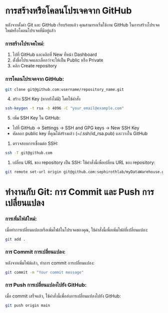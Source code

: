 # การสร้างหรือโคลนโปรเจคจาก GitHub
หลังจากตั้งค่า Git และ GitHub เรียบร้อยแล้ว คุณสามารถเริ่มใช้งาน GitHub ในการสร้างโปรเจคใหม่หรือโคลนโปรเจคที่มีอยู่แล้ว

### การสร้างโปรเจคใหม่:
1. ไปที่ GitHub และคลิกที่ New ที่หน้า Dashboard
2. ตั้งชื่อโปรเจคและเลือกว่าจะให้เป็น Public หรือ Private
3. คลิก Create repository
### การโคลนโปรเจคจาก GitHub:
```bash
git clone git@github.com:username/repository_name.git
```

4. สร้าง SSH Key (หากยังไม่มี) โดยใช้คำสั่ง
```bash
ssh-keygen -t rsa -b 4096 -C "your_email@example.com"
```

5. เพิ่ม SSH Key ใน GitHub:
- ไปที่ GitHub -> Settings -> SSH and GPG keys -> New SSH Key
- คัดลอก public key ที่คุณได้สร้างแล้ว (~/.ssh/id_rsa.pub) และวางใน GitHub
  
1. ตรวจสอบการเชื่อมต่อ SSH:
```bash
ssh -T git@github.com
```

1. เปลี่ยน URL ของ repository เป็น SSH: ใช้คำสั่งนี้เพื่อเปลี่ยน URL ของ repository:
```bash
git remote set-url origin git@github.com:sephirothlab/myDataWarehouse.git
```

# ทำงานกับ Git: การ Commit และ Push การเปลี่ยนแปลง
### การเพิ่มไฟล์ใหม่:
เมื่อทำการเปลี่ยนแปลงหรือเพิ่มไฟล์ในโปรเจคของคุณ, ใช้คำสั่งนี้เพื่อเพิ่มไฟล์ที่เปลี่ยนแปลง:
```bash
git add .
```

### การ Commit การเปลี่ยนแปลง:
หลังจากเพิ่มไฟล์แล้ว, ทำการ commit การเปลี่ยนแปลง:
```bash
git commit -m "Your commit message"
```

### การ Push การเปลี่ยนแปลงไปยัง GitHub:
เมื่อ commit เสร็จแล้ว, ใช้คำสั่งนี้เพื่อส่งการเปลี่ยนแปลงไปยัง GitHub:
```bash
git push origin main
```
